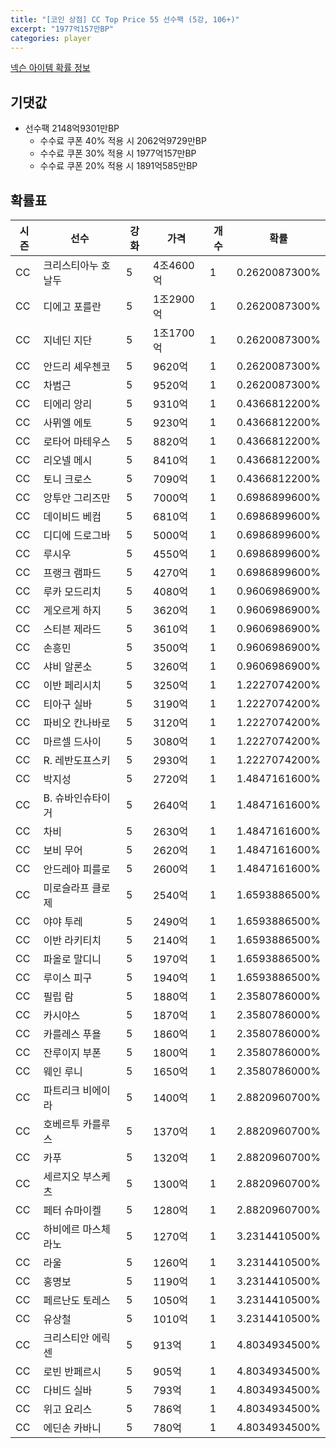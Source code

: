 ```yaml
---
title: "[코인 상점] CC Top Price 55 선수팩 (5강, 106+)"
excerpt: "1977억157만BP"
categories: player
---
```

[넥슨 아이템 확률 정보](http://iteminfo.nexon.com/probability/fco?sn=7604)

## 기댓값
- 선수팩 2148억9301만BP
  - 수수료 쿠폰 40% 적용 시 2062억9729만BP
  - 수수료 쿠폰 30% 적용 시 1977억157만BP
  - 수수료 쿠폰 20% 적용 시 1891억585만BP


## 확률표

|시즌|선수|강화|가격|개수|확률|
|---|---|---|---|---|---|
|CC|크리스티아누 호날두|5|4조4600억|1|0.2620087300%|
|CC|디에고 포를란|5|1조2900억|1|0.2620087300%|
|CC|지네딘 지단|5|1조1700억|1|0.2620087300%|
|CC|안드리 셰우첸코|5|9620억|1|0.2620087300%|
|CC|차범근|5|9520억|1|0.2620087300%|
|CC|티에리 앙리|5|9310억|1|0.4366812200%|
|CC|사뮈엘 에토|5|9230억|1|0.4366812200%|
|CC|로타어 마테우스|5|8820억|1|0.4366812200%|
|CC|리오넬 메시|5|8410억|1|0.4366812200%|
|CC|토니 크로스|5|7090억|1|0.4366812200%|
|CC|앙투안 그리즈만|5|7000억|1|0.6986899600%|
|CC|데이비드 베컴|5|6810억|1|0.6986899600%|
|CC|디디에 드로그바|5|5000억|1|0.6986899600%|
|CC|루시우|5|4550억|1|0.6986899600%|
|CC|프랭크 램파드|5|4270억|1|0.6986899600%|
|CC|루카 모드리치|5|4080억|1|0.9606986900%|
|CC|게오르게 하지|5|3620억|1|0.9606986900%|
|CC|스티븐 제라드|5|3610억|1|0.9606986900%|
|CC|손흥민|5|3500억|1|0.9606986900%|
|CC|샤비 알론소|5|3260억|1|0.9606986900%|
|CC|이반 페리시치|5|3250억|1|1.2227074200%|
|CC|티아구 실바|5|3190억|1|1.2227074200%|
|CC|파비오 칸나바로|5|3120억|1|1.2227074200%|
|CC|마르셀 드사이|5|3080억|1|1.2227074200%|
|CC|R. 레반도프스키|5|2930억|1|1.2227074200%|
|CC|박지성|5|2720억|1|1.4847161600%|
|CC|B. 슈바인슈타이거|5|2640억|1|1.4847161600%|
|CC|차비|5|2630억|1|1.4847161600%|
|CC|보비 무어|5|2620억|1|1.4847161600%|
|CC|안드레아 피를로|5|2600억|1|1.4847161600%|
|CC|미로슬라프 클로제|5|2540억|1|1.6593886500%|
|CC|야야 투레|5|2490억|1|1.6593886500%|
|CC|이반 라키티치|5|2140억|1|1.6593886500%|
|CC|파올로 말디니|5|1970억|1|1.6593886500%|
|CC|루이스 피구|5|1940억|1|1.6593886500%|
|CC|필립 람|5|1880억|1|2.3580786000%|
|CC|카시야스|5|1870억|1|2.3580786000%|
|CC|카를레스 푸욜|5|1860억|1|2.3580786000%|
|CC|잔루이지 부폰|5|1800억|1|2.3580786000%|
|CC|웨인 루니|5|1650억|1|2.3580786000%|
|CC|파트리크 비에이라|5|1400억|1|2.8820960700%|
|CC|호베르투 카를루스|5|1370억|1|2.8820960700%|
|CC|카푸|5|1320억|1|2.8820960700%|
|CC|세르지오 부스케츠|5|1300억|1|2.8820960700%|
|CC|페터 슈마이켈|5|1280억|1|2.8820960700%|
|CC|하비에르 마스체라노|5|1270억|1|3.2314410500%|
|CC|라울|5|1260억|1|3.2314410500%|
|CC|홍명보|5|1190억|1|3.2314410500%|
|CC|페르난도 토레스|5|1050억|1|3.2314410500%|
|CC|유상철|5|1010억|1|3.2314410500%|
|CC|크리스티안 에릭센|5|913억|1|4.8034934500%|
|CC|로빈 반페르시|5|905억|1|4.8034934500%|
|CC|다비드 실바|5|793억|1|4.8034934500%|
|CC|위고 요리스|5|786억|1|4.8034934500%|
|CC|에딘손 카바니|5|780억|1|4.8034934500%|
